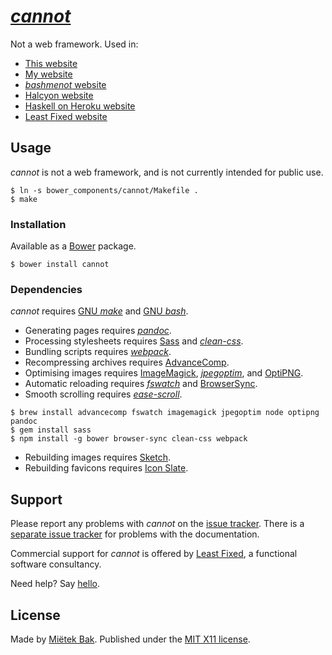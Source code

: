 [_cannot_](http://cannot.mietek.io/)
====================================

Not a web framework.  Used in:

- [This website](https://github.com/mietek/cannot-website/)
- [My website](https://github.com/mietek/mietek-website/)
- [_bashmenot_ website](https://github.com/mietek/bashmenot-website/)
- [Halcyon website](https://github.com/mietek/halcyon-website/)
- [Haskell on Heroku website](https://github.com/mietek/haskell-on-heroku-website/)
- [Least Fixed website](https://github.com/mietek/least-fixed-website/)


Usage
-----

_cannot_ is not a web framework, and is not currently intended for public use.

```
$ ln -s bower_components/cannot/Makefile .
$ make
```


### Installation

Available as a [Bower](http://bower.io/) package.

```
$ bower install cannot
```


### Dependencies

_cannot_ requires [GNU _make_](http://gnu.org/software/make/) and [GNU _bash_](http://gnu.org/software/bash/).

- Generating pages requires [_pandoc_](http://johnmacfarlane.net/pandoc/).
- Processing stylesheets requires [Sass](http://sass-lang.com/) and [_clean-css_](https://github.com/jakubpawlowicz/clean-css/).
- Bundling scripts requires [_webpack_](http://webpack.github.io/).
- Recompressing archives requires [Advance<span class="small-caps">Comp</span>](http://advancemame.sourceforge.net/comp-readme.html).
- Optimising images requires [ImageMagick](http://www.imagemagick.org/), [_jpegoptim_](https://github.com/tjko/jpegoptim/), and [OptiPNG](http://optipng.sourceforge.net/).
- Automatic reloading requires [_fswatch_](https://github.com/emcrisostomo/fswatch/) and [BrowserSync](http://www.browsersync.io/).
- Smooth scrolling requires [_ease-scroll_](https://github.com/mietek/ease-scroll/).

```
$ brew install advancecomp fswatch imagemagick jpegoptim node optipng pandoc
$ gem install sass
$ npm install -g bower browser-sync clean-css webpack
```

- Rebuilding images requires [Sketch](http://bohemiancoding.com/sketch/).
- Rebuilding favicons requires [Icon Slate](http://www.kodlian.com/apps/icon-slate/).


Support
-------

Please report any problems with _cannot_ on the [issue tracker](https://github.com/mietek/cannot/issues/).  There is a [separate issue tracker](https://github.com/mietek/cannot-website/issues/) for problems with the documentation.

Commercial support for _cannot_ is offered by [Least Fixed](http://leastfixed.com/), a functional software consultancy.

Need help?  Say [hello](http://leastfixed.com/).


License
-------

Made by [Miëtek Bak](http://mietek.io/).  Published under the [MIT X11 license](http://cannot.mietek.io/license/).
